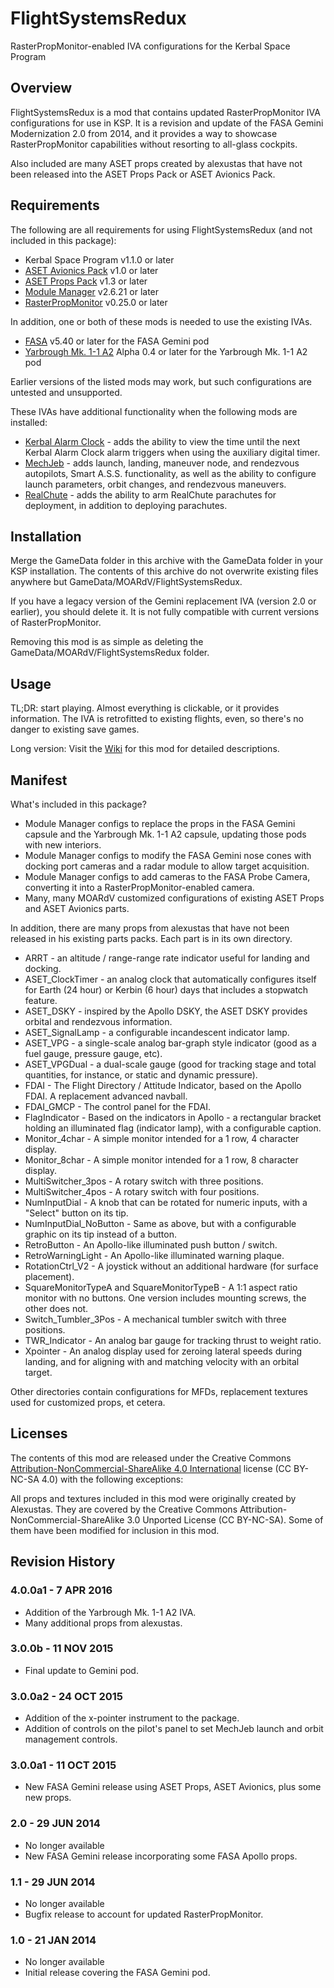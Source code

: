 # FlightSystemsRedux
RasterPropMonitor-enabled IVA configurations for the Kerbal Space Program

## Overview

FlightSystemsRedux is a mod that contains updated RasterPropMonitor IVA configurations for use in KSP.
It is a revision and update of the FASA Gemini Modernization 2.0 from 2014, and it provides a
way to showcase RasterPropMonitor capabilities without resorting to all-glass cockpits.

Also included are many ASET props created by alexustas that have not been released into the ASET Props Pack
or ASET Avionics Pack.

## Requirements

The following are all requirements for using FlightSystemsRedux (and not included in this package):

* Kerbal Space Program v1.1.0 or later
* [ASET Avionics Pack](http://forum.kerbalspaceprogram.com/threads/129364) v1.0 or later
* [ASET Props Pack](http://forum.kerbalspaceprogram.com/threads/129305) v1.3 or later
* [Module Manager](http://forum.kerbalspaceprogram.com/threads/55219) v2.6.21 or later
* [RasterPropMonitor](http://forum.kerbalspaceprogram.com/threads/117471) v0.25.0 or later

In addition, one or both of these mods is needed to use the existing IVAs.
* [FASA](http://forum.kerbalspaceprogram.com/threads/24867) v5.40 or later for the FASA Gemini pod
* [Yarbrough Mk. 1-1 A2](http://forum.kerbalspaceprogram.com/index.php?/topic/88604-wip-105-2-kerbal-command-pod-mk-1-1-a2-alpha-04-spacedock/) Alpha 0.4 or later for the Yarbrough Mk. 1-1 A2 pod

Earlier versions of the listed mods may work, but such configurations are untested and unsupported.

These IVAs have additional functionality when the following mods are installed:

* [Kerbal Alarm Clock](http://forum.kerbalspaceprogram.com/index.php?/topic/22809-10x-kerbal-alarm-clock-v3500-dec-3/) - adds the ability to view the time until the next Kerbal Alarm Clock alarm triggers when using the auxiliary digital timer.
* [MechJeb](http://forum.kerbalspaceprogram.com/index.php?/topic/111978-105-anatid-robotics-mumech-mechjeb-autopilot-256-23-feb-2016/) - adds launch, landing, maneuver node, and rendezvous autopilots, Smart A.S.S. functionality, as well as the ability to configure launch parameters, orbit changes, and rendezvous maneuvers.
* [RealChute](http://forum.kerbalspaceprogram.com/index.php?/topic/52931-10511wenkel-corporation-realchute-parachute-systems-v14x3-020416-11-prerelease-available/) - adds the ability to arm RealChute parachutes for deployment, in addition to deploying parachutes.

## Installation

Merge the GameData folder in this archive with the GameData folder in your KSP installation.  The contents of this archive do not overwrite existing files anywhere but GameData/MOARdV/FlightSystemsRedux.

If you have a legacy version of the Gemini replacement IVA (version 2.0 or earlier), you should delete it.  It is not fully compatible with current versions of RasterPropMonitor.

Removing this mod is as simple as deleting the GameData/MOARdV/FlightSystemsRedux folder.

## Usage

TL;DR: start playing.  Almost everything is clickable, or it provides information.  The IVA is retrofitted to existing flights, even, so there's no danger to existing save games.

Long version: Visit the [Wiki](https://github.com/MOARdV/FlightSystemsRedux/wiki) for this mod for detailed descriptions.

## Manifest

What's included in this package?

* Module Manager configs to replace the props in the FASA Gemini capsule and the Yarbrough Mk. 1-1 A2 capsule, updating those pods with new interiors.
* Module Manager configs to modify the FASA Gemini nose cones with docking port cameras and a radar module to allow target acquisition.
* Module Manager configs to add cameras to the FASA Probe Camera, converting it into a RasterPropMonitor-enabled camera.
* Many, many MOARdV customized configurations of existing ASET Props and ASET Avionics parts.

In addition, there are many props from alexustas that have not been released in his existing parts packs.  Each part is in its own directory.

* ARRT - an altitude / range-range rate indicator useful for landing and docking.
* ASET_ClockTimer - an analog clock that automatically configures itself for Earth (24 hour) or Kerbin (6 hour) days that includes a stopwatch feature.
* ASET_DSKY - inspired by the Apollo DSKY, the ASET DSKY provides orbital and rendezvous information.
* ASET_SignalLamp - a configurable incandescent indicator lamp.
* ASET_VPG - a single-scale analog bar-graph style indicator (good as a fuel gauge, pressure gauge, etc).
* ASET_VPGDual - a dual-scale gauge (good for tracking stage and total quantities, for instance, or static and dynamic pressure).
* FDAI - The Flight Directory / Attitude Indicator, based on the Apollo FDAI.  A replacement advanced navball.
* FDAI_GMCP - The control panel for the FDAI.
* FlagIndicator - Based on the indicators in Apollo - a rectangular bracket holding an illuminated flag (indicator lamp), with a configurable caption.
* Monitor_4char - A simple monitor intended for a 1 row, 4 character display.
* Monitor_8char - A simple monitor intended for a 1 row, 8 character display.
* MultiSwitcher_3pos - A rotary switch with three positions.
* MultiSwitcher_4pos - A rotary switch with four positions.
* NumInputDial - A knob that can be rotated for numeric inputs, with a "Select" button on its tip.
* NumInputDial_NoButton - Same as above, but with a configurable graphic on its tip instead of a button.
* RetroButton - An Apollo-like illuminated push button / switch.
* RetroWarningLight - An Apollo-like illuminated warning plaque.
* RotationCtrl_V2 - A joystick without an additional hardware (for surface placement).
* SquareMonitorTypeA and SquareMonitorTypeB - A 1:1 aspect ratio monitor with no buttons.  One version includes mounting screws, the other does not.
* Switch_Tumbler_3Pos - A mechanical tumbler switch with three positions.
* TWR_Indicator - An analog bar gauge for tracking thrust to weight ratio.
* Xpointer - An analog display used for zeroing lateral speeds during landing, and for aligning with and matching velocity with an orbital target.

Other directories contain configurations for MFDs, replacement textures used for customized props, et cetera.

## Licenses

The contents of this mod are released under the Creative Commons [Attribution-NonCommercial-ShareAlike 4.0 International](http://creativecommons.org/licenses/by-nc-sa/4.0/) license (CC BY-NC-SA 4.0) with the following exceptions:

All props and textures included in this mod were originally created by Alexustas.  They are covered by the Creative Commons Attribution-NonCommercial-ShareAlike 3.0 Unported License (CC BY-NC-SA).
Some of them have been modified for inclusion in this mod.

## Revision History

### 4.0.0a1 - 7 APR 2016

* Addition of the Yarbrough Mk. 1-1 A2 IVA.
* Many additional props from alexustas.

### 3.0.0b - 11 NOV 2015

* Final update to Gemini pod.

### 3.0.0a2 - 24 OCT 2015

* Addition of the x-pointer instrument to the package.
* Addition of controls on the pilot's panel to set MechJeb launch and orbit management controls.

### 3.0.0a1 - 11 OCT 2015

* New FASA Gemini release using ASET Props, ASET Avionics, plus some new props.

### 2.0 - 29 JUN 2014 

* No longer available
* New FASA Gemini release incorporating some FASA Apollo props.

### 1.1 - 29 JUN 2014

* No longer available
* Bugfix release to account for updated RasterPropMonitor.

### 1.0 - 21 JAN 2014

* No longer available
* Initial release covering the FASA Gemini pod.
